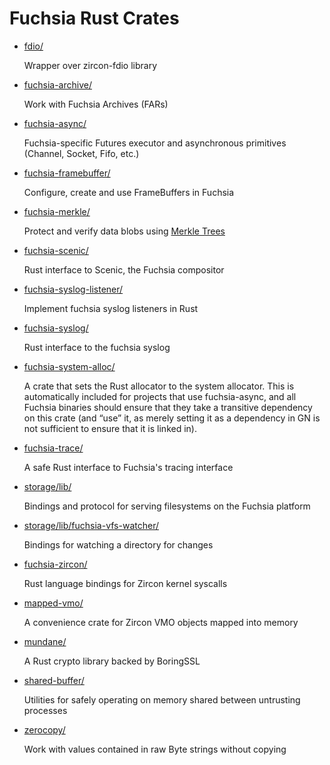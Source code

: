 # Fuchsia Rust Crates

* [fdio/](/garnet/public/rust/fdio/)

    Wrapper over zircon-fdio library

* [fuchsia-archive/](/src/sys/pkg/lib/fuchsia-archive/)

    Work with Fuchsia Archives (FARs)

* [fuchsia-async/](/src/lib/fuchsia-async/)

    Fuchsia-specific Futures executor and asynchronous primitives (Channel, Socket, Fifo, etc.)

* [fuchsia-framebuffer/](/garnet/public/rust/fuchsia-framebuffer/)

    Configure, create and use FrameBuffers in Fuchsia

* [fuchsia-merkle/](/src/sys/pkg/lib/fuchsia-merkle/)

    Protect and verify data blobs using [Merkle Trees](/docs/concepts/storage/merkleroot.md)

* [fuchsia-scenic/](/garnet/public/rust/fuchsia-scenic/)

    Rust interface to Scenic, the Fuchsia compositor

* [fuchsia-syslog-listener/](/garnet/public/rust/fuchsia-syslog-listener/)

    Implement fuchsia syslog listeners in Rust

* [fuchsia-syslog/](/garnet/public/rust/fuchsia-syslog/)

    Rust interface to the fuchsia syslog

* [fuchsia-system-alloc/](/garnet/public/rust/fuchsia-system-alloc/)

    A crate that sets the Rust allocator to the system allocator. This is automatically included for projects that use fuchsia-async, and all Fuchsia binaries should ensure that they take a transitive dependency on this crate (and “use” it, as merely setting it as a dependency in GN is not sufficient to ensure that it is linked in).

* [fuchsia-trace/](/garnet/public/rust/fuchsia-trace/)

    A safe Rust interface to Fuchsia's tracing interface

* [storage/lib/](/src/storage/lib/)

    Bindings and protocol for serving filesystems on the Fuchsia platform

* [storage/lib/fuchsia-vfs-watcher/](/src/storage/lib/fuchsia-vfs-watcher/)

    Bindings for watching a directory for changes

* [fuchsia-zircon/](/src/lib/zircon/rust/)

    Rust language bindings for Zircon kernel syscalls

* [mapped-vmo/](/src/lib/mapped-vmo/)

    A convenience crate for Zircon VMO objects mapped into memory

* [mundane/](/src/lib/mundane/)

    A Rust crypto library backed by BoringSSL

* [shared-buffer/](/src/lib/shared-buffer/)

    Utilities for safely operating on memory shared between untrusting processes

* [zerocopy/](/src/lib/zerocopy/)

    Work with values contained in raw Byte strings without copying
